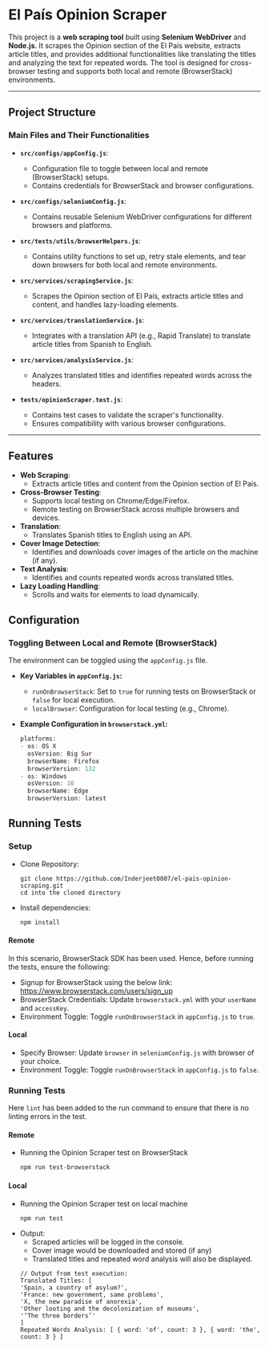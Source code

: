 # El País Opinion Scraper

This project is a **web scraping tool** built using **Selenium WebDriver** and **Node.js**. It scrapes the Opinion section of the El País website, extracts article titles, and provides additional functionalities like translating the titles and analyzing the text for repeated words. The tool is designed for cross-browser testing and supports both local and remote (BrowserStack) environments.

---

## Project Structure

### **Main Files and Their Functionalities**

- **`src/configs/appConfig.js`**:

  - Configuration file to toggle between local and remote (BrowserStack) setups.
  - Contains credentials for BrowserStack and browser configurations.

- **`src/configs/seleniumConfig.js`**:

  - Contains reusable Selenium WebDriver configurations for different browsers and platforms.

- **`src/tests/utils/browserHelpers.js`**:

  - Contains utility functions to set up, retry stale elements, and tear down browsers for both local and remote environments.

- **`src/services/scrapingService.js`**:

  - Scrapes the Opinion section of El País, extracts article titles and content, and handles lazy-loading elements.

- **`src/services/translationService.js`**:

  - Integrates with a translation API (e.g., Rapid Translate) to translate article titles from Spanish to English.

- **`src/services/analysisService.js`**:

  - Analyzes translated titles and identifies repeated words across the headers.

- **`tests/opinionScraper.test.js`**:

  - Contains test cases to validate the scraper's functionality.
  - Ensures compatibility with various browser configurations.

---

## Features

- **Web Scraping**:
  - Extracts article titles and content from the Opinion section of El País.
- **Cross-Browser Testing**:
  - Supports local testing on Chrome/Edge/Firefox.
  - Remote testing on BrowserStack across multiple browsers and devices.
- **Translation**:
  - Translates Spanish titles to English using an API.
- **Cover Image Detection**:
  - Identifies and downloads cover images of the article on the machine (if any).
- **Text Analysis**:
  - Identifies and counts repeated words across translated titles.
- **Lazy Loading Handling**:
  - Scrolls and waits for elements to load dynamically.

## Configuration

### **Toggling Between Local and Remote (BrowserStack)**

The environment can be toggled using the `appConfig.js` file.

- **Key Variables in `appConfig.js`:**

  - `runOnBrowserStack`: Set to `true` for running tests on BrowserStack or `false` for local execution.
  - `localBrowser`: Configuration for local testing (e.g., Chrome).

- **Example Configuration in `browserstack.yml`:**
  ```javascript
  platforms:
  - os: OS X
    osVersion: Big Sur
    browserName: Firefox
    browserVersion: 132
  - os: Windows
    osVersion: 10
    browserName: Edge
    browserVersion: latest
  ```

## Running Tests

### Setup
- Clone Repository:
  ```
  git clone https://github.com/Inderjeet0007/el-pais-opinion-scraping.git
  cd into the cloned directory
  ```
- Install dependencies:
  ```javascript
  npm install
  ```

#### Remote
In this scenario, BrowserStack SDK has been used. Hence, before running the tests, ensure the following:

- Signup for BrowserStack using the below link: <br/>
  https://www.browserstack.com/users/sign_up
- BrowserStack Credentials:
  Update `browserstack.yml` with your `userName` and `accessKey`.
- Environment Toggle:
  Toggle `runOnBrowserStack` in `appConfig.js` to `true`.

#### Local
- Specify Browser:
  Update `browser` in `seleniumConfig.js` with browser of your choice.
- Environment Toggle:
  Toggle `runOnBrowserStack` in `appConfig.js` to `false`.

### Running Tests

Here `lint` has been added to the run command to ensure that there is no linting errors in the test.

#### Remote
- Running the Opinion Scraper test on BrowserStack
  ```javascript
  npm run test-browserstack
  ```

#### Local
- Running the Opinion Scraper test on local machine
  ```javascript
  npm run test
  ``` 
- Output:
  - Scraped articles will be logged in the console.
  - Cover image would be downloaded and stored (if any)
  - Translated titles and repeated word analysis will also be displayed.
  ```
  // Output from test execution:
  Translated Titles: [
  'Spain, a country of asylum?',
  'France: new government, same problems',
  'X, the new paradise of anorexia',
  'Other looting and the decolonization of museums',
  '‘The three borders’'
  ]
  Repeated Words Analysis: [ { word: 'of', count: 3 }, { word: 'the', count: 3 } ]

  ```
